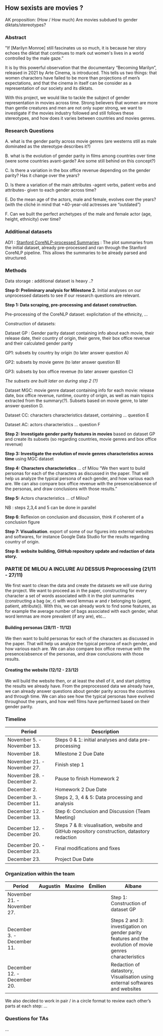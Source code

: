 ## How sexists are movies ?

AK proposition: (How / How much) Are movies subdued to gender diktats/stereotypes? 

### Abstract

"If [Marilyn Monroe] still fascinates us so much, it is because her story echoes the diktat that continues to mark out women's lives in a world controlled by the male gaze.”

It is by this powerful observation that the documentary “Becoming Marilyn”, released in 2021 by Arte Cinema, is introduced. This tells us two things: that women characters have failed to be more than projections of men’s expectations, and that the cinema in itself can be consider as a representation of our society and its diktats.

With this project, we would like to tackle the subject of gender representation in movies across time. Strong believers that women are more than gentle creatures and men are not only super strong, we want to investigate if the movies industry followed and still follows these stereotypes, and how does it varies between countries and movies genres.

### Research Questions

A. what is the gender parity across movie genres (are westerns still as male dominated as the stereotype describes it?) 

B. what is the evolution of gender parity in films among countries over time (were some countries avant-garde? Are some still behind on this concept?) 

C. Is there a variation in the box office revenue depending on the gender parity? Has it change over the years? 

D. Is there a variation of the main attributes -agent verbs, patient verbs and attributes- given to each gender across time? 

E. Do the mean age of the actors, male and female, evolves over the years? (with the cliché in mind that +40-year-old actresses are “outdated”) 

F. Can we built the perfect archetypes of the male and female actor (age, height, ethnicity) over time?


### Additional datasets

AD1 : [Stanford CoreNLP-processed Summaries](http://www.cs.cmu.edu/~ark/personas/data/corenlp_plot_summaries.tar) : The plot summaries from the initial dataset, already pre-processed and ran through the Stanford CoreNLP pipeline. This allows the summaries to be already parsed and structured.

### Methods

Data storage : additional dataset is heavy ..?

**Step 0: Preliminary analysis for Milestone 2.** Initial analyses on our unprocessed datasets to see if our research questions are relevant. 

**Step 1: Data scraping, pre-processing and dataset construction.**

Pre-processing of the CoreNLP dataset: explicitation of the ethnicity, …

Construction of datasets: 

Dataset GP : Gender parity dataset containing info about each movie, their release date, their country of origin, their genre, their box office revenue and their calculated gender parity 

GP1: subsets by country by origin (to later answer question A)

GP2: subsets by movie genre (to later answer question B)

GP3: subsets by box office revenue (to later answer question C)

*The subsets are built later on during step 2 (?)*

Dataset MGC: movie genre dataset containing info for each movie: release date, box office revenue, runtime, country of origin, as well as main topics extracted from the summary(?). Subsets based on movie genre, to later answer question D. 

Dataset CC: characters characteristics dataset, containing … question E

Dataset AC: actors characteristics … question F

**Step 2:** **Investigate gender parity features in movies** based on dataset GP and create its subsets (so regarding countries, movie genres and box office revenue)

**Step 3: Investigate the evolution of movie genres characteristics across time** using MGC dataset

**Step 4:** **Characters characteristics** … cf Milou “We then want to build personas for each of the characters as discussed in the paper. That will help us analyze the typical persona of each gender, and how various each are. We can also compare box office revenue with the presence/absence of the personas, and draw conclusions with those results.”

**Step 5:** Actors characteristics … cf Milou?

NB : steps 2,3,4 and 5 can be done in parallel 

**Step 6**: Reflexion on conclusion and discussion, think if coherent of a conclusion figure

**Step 7: Visualisation**. export of some of our figures into external websites and softwares, for instance Google Data Studio for the results regarding country of origin.

**Step 8: website building, GitHub repository update and redaction of data story.**

### PARTIE DE MILOU A INCLURE AU DESSUS Preprocessing (21/11 - 27/11)

We first want to clean the data and create the datasets we will use during the project. We want to proceed as in the paper, constructing for every character a set of words associated with it in the plot summaries (constructing a bag (*w*, *r*)  with word lemmas *w* and *r* belonging to {agent, patient, attribute}). With this, we can already work to find some features, as for example the average number of bags associated with each gender, what word lemmas are more prevalent (if any are), etc... 

#### Building personas (28/11 - 11/12)

We then want to build personas for each of the characters as discussed in the paper. That will help us analyze the typical persona of each gender, and how various each are. We can also compare box office revenue with the presence/absence of the personas, and draw conclusions with those results. 

#### Creating the website (12/12 - 23/12)

We will build the website then, or at least the shell of it, and start plotting the results we already have. From the preprocessed data we already have, we can already answer questions about gender parity across the countries and through time. We can also see how the typical personas have evolved throughout the years, and how well films have performed based on their gender parity.

### Timeline
| Period | Description |
| --- | --- |
| November 5. - November 13. | Steps 0 & 1: initial analyses and data pre-processing |
| November 18. | Milestone 2 Due Date |
| November 21. - November 27. | Finish step 1 |
| November 28. - December 2. | Pause to finish Homework 2 |
| December 2. | Homework 2 Due Date |
| December 3. - December 11. | Steps 2, 3, 4 & 5: Data processing and analysis |
| December 12. - December 13. | Step 6: Conclusion and Discussion (Team Meeting) |
| December 12. - December 20.  | Steps 7 & 8: visualisation, website and GitHub repository construction, datastory redaction |
| December 20. - December 23. | Final modifications and fixes |
| December 23.  | Project Due Date |

### Organization within the team

| Period | Augustin | Maxime | Émilien  | Albane |
| --- | --- | --- | --- | --- |
| November 21. - November 27. |  |  |  | Step 1: Construction of dataset GP |
| December 3. - December 11. |  |  |  | Steps 2 and 3: investigation on gender parity features and the evolution of movie genres characteristics |
| December 12. - December 20.  |  |  |  | Redaction of datastory, Visualisation using external softwares and websites |

We also decided to work in pair / in a circle format to review each other’s parts at each step: … 

### Questions for TAs
...